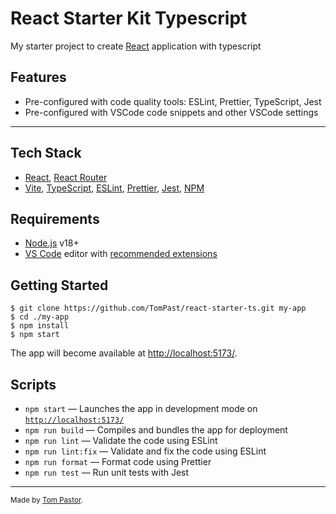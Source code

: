 # React Starter Kit Typescript

My starter project to create [React](https://reactjs.org/) application with typescript

## Features

- Pre-configured with code quality tools: ESLint, Prettier, TypeScript, Jest
- Pre-configured with VSCode code snippets and other VSCode settings

---

## Tech Stack

- [React](https://reactjs.org/), [React Router](https://reactrouter.com/)
- [Vite](https://vitejs.dev/),
  [TypeScript](https://www.typescriptlang.org/), [ESLint](https://eslint.org/),
  [Prettier](https://prettier.io/), [Jest](https://jestjs.io/),
  [NPM](https://www.npmjs.com/)

## Requirements

- [Node.js](https://nodejs.org/) v18+
- [VS Code](https://code.visualstudio.com/) editor with [recommended extensions](.vscode/extensions.json)

## Getting Started

```
$ git clone https://github.com/TomPast/react-starter-ts.git my-app
$ cd ./my-app
$ npm install
$ npm start
```

The app will become available at [http://localhost:5173/](http://localhost:5173/).

## Scripts

- `npm start` — Launches the app in development mode on [`http://localhost:5173/`](http://localhost:5173/)
- `npm run build` — Compiles and bundles the app for deployment
- `npm run lint` — Validate the code using ESLint
- `npm run lint:fix` — Validate and fix the code using ESLint
- `npm run format` — Format code using Prettier
- `npm run test` — Run unit tests with Jest

---

<sup>Made by [Tom Pastor](https://tompastor.fr).</sup>
